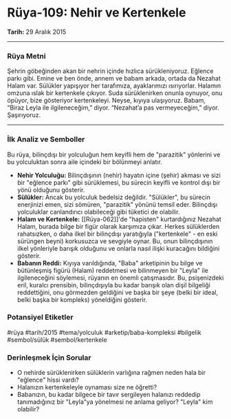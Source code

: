 # Rüya-109: Nehir ve Kertenkele
**Tarih:** 29 Aralık 2015

---
### Rüya Metni

Şehrin göbeğinden akan bir nehrin içinde hızlıca sürükleniyoruz. Eğlence parkı gibi. Emine ve ben önde, annem ve babam arkada, ortada da Nezahat Halam var. Sülükler yapışıyor her tarafımıza, ayaklarımızı ısırıyorlar. Halamın omzuna ıslak bir kertenkele çıkıyor. Suda sürüklenirken onunla oynuyor, onu öpüyor, bize gösteriyor kertenkeleyi. Neyse, kıyıya ulaşıyoruz. Babam, “Biraz Leyla ile ilgileneceğim,” diyor. “Nezahat’a pas vermeyeceğim,” diyor. Şaşırıyoruz.

---
### İlk Analiz ve Semboller

Bu rüya, bilinçdışı bir yolculuğun hem keyifli hem de "parazitik" yönlerini ve bu yolculuktan sonra aile içindeki bir bölünmeyi anlatır.

* **Nehir Yolculuğu:** Bilinçdışının (nehir) hayatın içine (şehir) akması ve sizi bir "eğlence parkı" gibi sürüklemesi, bu sürecin keyifli ve kontrol dışı bir yönü olduğunu gösterir.
* **Sülükler:** Ancak bu yolculuk bedelsiz değildir. "Sülükler", bu sürecin enerjinizi emen, sizi sömüren, "parazitik" yönünü temsil eder. Bilinçdışı yolculuklar canlandırıcı olabileceği gibi tüketici de olabilir.
* **Halam ve Kertenkele:** [[Rüya-062]]'de "hapisten" kurtardığınız Nezahat Halam, burada bilge bir figür olarak karşımıza çıkar. Herkes sülüklerden rahatsızken, o daha ilkel bir bilinçdışı yaratığıyla ("kertenkele" - en eski sürüngen beyni) korkusuzca ve sevgiyle oynar. Bu, onun bilinçdışının ilkel yönleriyle barışık olduğunu ve onlarla nasıl ilişki kuracağını bildiğini gösterir.
* **Babanın Reddi:** Kıyıya varıldığında, "Baba" arketipinin bu bilge ve bütünleşmiş figürü (Halam) reddetmesi ve bilinmeyen bir "Leyla" ile ilgileneceğini söylemesi, rüyanın en önemli çatışmasıdır. Bu, psişenizdeki eril, kuralcı prensibin, bilinçdışıyla bu kadar barışık olan dişil bilgeliği reddettiğini, onu görmezden geldiğini ve başka bir şeye (belki bir ideal, belki başka bir kompleks) yöneldiğini gösterir.

### Potansiyel Etiketler
#rüya #tarih/2015 #tema/yolculuk #arketip/baba-kompleksi #bilgelik #sembol/sülük #sembol/kertenkele

### Derinleşmek İçin Sorular
* O nehirde sürüklenirken sülüklerin varlığına rağmen neden hala bir "eğlence" hissi vardı?
* Halanızın kertenkeleyle oynaması size ne öğretti?
* Babanızın, bu kadar bilgece bir tavır sergileyen halanızı reddedip tanımadığınız bir "Leyla"ya yönelmesi ne anlama geliyor? "Leyla" kim olabilir?